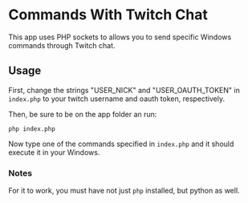 # Commands With Twitch Chat

This app uses PHP sockets to allows you to send specific Windows commands through Twitch chat.

## Usage

First, change the strings "USER_NICK" and "USER_OAUTH_TOKEN" in ```index.php``` to your twitch username and oauth token, respectively.

Then, be sure to be on the app folder an run:
```
php index.php
```
Now type one of the commands specified in ```index.php``` and it should execute it in your Windows.

### Notes

For it to work, you must have not just ```php``` installed, but python as well.
